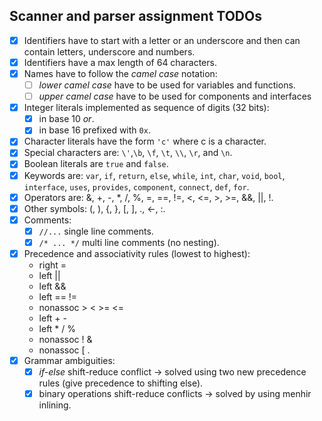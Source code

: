 ## Scanner and parser assignment TODOs 

- [x] Identifiers have to start with a letter or an underscore and then can contain letters, underscore and numbers.
- [x] Identifiers have a max length of 64 characters.
- [x] Names have to follow the *camel case* notation:
  - [ ] *lower camel case* have to be used for variables and functions.
  - [ ] *upper camel case* have to be used for components and interfaces
- [x] Integer literals implemented as sequence of digits (32 bits):
  - [x] in base 10 *or*.
  - [x] in base 16 prefixed with `0x`.
- [x] Character literals have the form `'c'` where c is a character.
- [x] Special characters are: `\'`,`\b`, `\f`, `\t`, `\\`, `\r`, and `\n`.
- [x] Boolean literals are `true` and `false`.
- [x] Keywords are: `var`, `if`, `return`, `else`, `while`, `int`, `char`, `void`, `bool`, `interface`, `uses`, `provides`, `component`, `connect`, `def`, `for`.
- [x] Operators are: &,  +, -, *, /, %,  =, ==, !=, <, <=, >, >=, &&, ||, !.
- [x] Other symbols: (, ), {, }, [, ], ., <-, :.
- [x] Comments:
  - [x] `//...` single line comments.
  - [x] `/* ... */` multi line comments (no nesting).
- [x] Precedence and associativity rules (lowest to highest):
  - right    =             
  - left     ||
  - left     &&
  - left     ==  != 
  - nonassoc >  <  >=  <=
  - left     +  - 
  - left     *  /  %
  - nonassoc !  &
  - nonassoc [  .   
- [x] Grammar ambiguities:
  - [x] *if-else* shift-reduce conflict -> solved using two new precedence rules (give precedence to shifting else).
  - [x] binary operations shift-reduce conflicts -> solved by using menhir inlining.